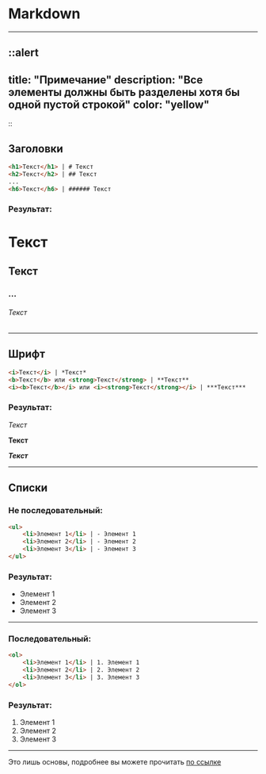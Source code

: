 # Markdown
---

::alert
---
title: "Примечание"
description: "Все элементы должны быть разделены хотя бы одной пустой строкой"
color: "yellow"
---
::

## Заголовки

```html
<h1>Текст</h1> | # Текст
<h2>Текст</h2> | ## Текст
...
<h6>Текст</h6> | ###### Текст
```

### Результат:

# Текст

## Текст
### ...
###### Текст

---

## Шрифт

```html
<i>Текст</i> | *Текст*
<b>Текст</b> или <strong>Текст</strong> | **Текст**
<i><b>Текст</b></i> или <i><strong>Текст</strong></i> | ***Текст***
```

### Результат:

*Текст*

**Текст**

***Текст***

---

## Списки

### Не последовательный:

```html
<ul>
    <li>Элемент 1</li> | - Элемент 1
    <li>Элемент 2</li> | - Элемент 2
    <li>Элемент 3</li> | - Элемент 3
</ul>
```

### Результат:

- Элемент 1
- Элемент 2
- Элемент 3

---

### Последовательный:

```html
<ol>
    <li>Элемент 1</li> | 1. Элемент 1
    <li>Элемент 2</li> | 2. Элемент 2
    <li>Элемент 3</li> | 3. Элемент 3
</ol>
```

### Результат:

1. Элемент 1
2. Элемент 2
3. Элемент 3

---

Это лишь основы, подробнее вы можете прочитать [по ссылке](https://content.nuxt.com/usage/markdown)